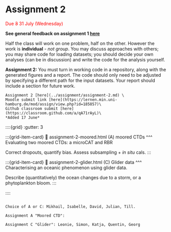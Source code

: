 # Assignment 2

<span style="color:red">Due ~~3~~ 31 July (Wednesday)</span>

**See general feedback on assignment 1 [here](../assignment/assignment-1-feedback.md)**

Half the class will work on one problem, half on the other.  However the work is **individual** - *not group*.  You may discuss approaches with others; you may share code for loading datasets; you should decide your own analyses (can be in discussion) and write the code for the analysis yourself.

**Assignment 2:** You must turn in working code in a repository, along with the generated figures and a report.  The code should only need to be adjusted by specifying a different path for the input datasets.  Your report should include a section for future work.

```{margin} Moodle link
Assignment 2 [here](../assignment/assignment-2.md) \
Moodle submit link [here](https://lernen.min.uni-hamburg.de/mod/assign/view.php?id=185857)\
Github classroom submit [here](https://classroom.github.com/a/qA71rAyL)\
*Added 17 June*
```


::::{grid}
:gutter: 3

:::{grid-item-card} 
:link: assignment-2-moored.html
(A) moored CTDs
^^^
Evaluating two moored CTDs: a microCAT and RBR

Correct dropouts, quantify bias.  Assess subsampling + *in situ* cals.
:::



:::{grid-item-card} 
:link: assignment-2-glider.html
(C) Glider data
^^^
Characterising an oceanic phenomenon using glider data.

Describe (quantitatively) the ocean changes due to a storm, or a phytoplankton bloom.
:::


::::

```{note}

Choice of A or C: Mikhail, Isabelle, David, Julian, Till.

Assignment A "Moored CTD": 

Assignment C "Glider": Leonie, Simon, Katja, Quentin, Georg
```
<!--Assignment B "Geostrophy":  Anagha?-->

<!--
**Assignment 2:** You will work on a *different* assignment than you did for assignment 1, from the same list.  You will receive the submitted assignments from the two students who worked on the project.  You will also turn in a repository, generated figures and a report.  You may re-use any code from the students' work on the assignment.  You will be assessed on the quality and completeness of  your final report; improvements relative to assignment 1 will be considered.  I.e., if the problem is answered (and answered well) by the first assignment - then please discuss with Eleanor alternate/additional checks to carry out for redoing it in assignment 2.  Or, if the problem was very difficult, and the assignment 1 submissions only got partway through, then your assignment 2 will be to complete the assessment of the dataset/methodology.

Again, for assignment 2 the work is individual - not group.  You may discuss approaches with others; you may share code for loading datasets; you should decide your own analyses (can be in discussion) and write the code for the analysis yourself.  Additionally, you can use any of the code submitted for assignment 1.

**Note:** The list of choices for Assignment 2 may be reduced.  This may happen, for example, if one of the assignments is deemed intractable in the time alloted.  You should plan to spend about 30 hours on each assignment.  *However*, this is assuming that you have kept up with the exercises in weeks 1-6.
-->


